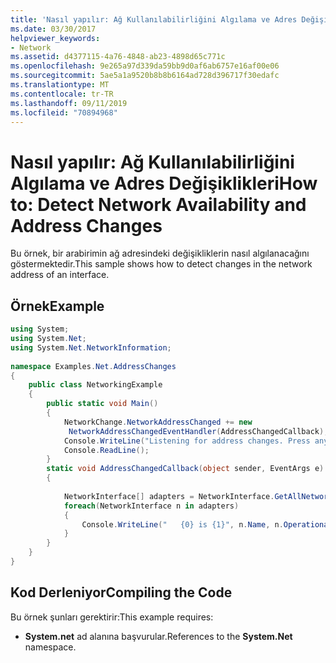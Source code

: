 ```yaml
---
title: 'Nasıl yapılır: Ağ Kullanılabilirliğini Algılama ve Adres Değişiklikleri'
ms.date: 03/30/2017
helpviewer_keywords:
- Network
ms.assetid: d4377115-4a76-4848-ab23-4898d65c771c
ms.openlocfilehash: 9e265a97d339da59bb9d0af6ab6757e16af00e06
ms.sourcegitcommit: 5ae5a1a9520b8b8b6164ad728d396717f30edafc
ms.translationtype: MT
ms.contentlocale: tr-TR
ms.lasthandoff: 09/11/2019
ms.locfileid: "70894968"
---
```

# <a name="how-to-detect-network-availability-and-address-changes"></a><span data-ttu-id="4046b-102">Nasıl yapılır: Ağ Kullanılabilirliğini Algılama ve Adres Değişiklikleri</span><span class="sxs-lookup"><span data-stu-id="4046b-102">How to: Detect Network Availability and Address Changes</span></span>
<span data-ttu-id="4046b-103">Bu örnek, bir arabirimin ağ adresindeki değişikliklerin nasıl algılanacağını göstermektedir.</span><span class="sxs-lookup"><span data-stu-id="4046b-103">This sample shows how to detect changes in the network address of an interface.</span></span>  
  
## <a name="example"></a><span data-ttu-id="4046b-104">Örnek</span><span class="sxs-lookup"><span data-stu-id="4046b-104">Example</span></span>  
  
```csharp
using System;  
using System.Net;  
using System.Net.NetworkInformation;  
  
namespace Examples.Net.AddressChanges  
{  
    public class NetworkingExample  
    {  
        public static void Main()  
        {  
            NetworkChange.NetworkAddressChanged += new
             NetworkAddressChangedEventHandler(AddressChangedCallback);  
            Console.WriteLine("Listening for address changes. Press any key to exit.");  
            Console.ReadLine();  
        }  
        static void AddressChangedCallback(object sender, EventArgs e)  
        {  
  
            NetworkInterface[] adapters = NetworkInterface.GetAllNetworkInterfaces();  
            foreach(NetworkInterface n in adapters)  
            {  
                Console.WriteLine("   {0} is {1}", n.Name, n.OperationalStatus);  
            }  
        }  
    }  
}  
```  
  
## <a name="compiling-the-code"></a><span data-ttu-id="4046b-105">Kod Derleniyor</span><span class="sxs-lookup"><span data-stu-id="4046b-105">Compiling the Code</span></span>  
 <span data-ttu-id="4046b-106">Bu örnek şunları gerektirir:</span><span class="sxs-lookup"><span data-stu-id="4046b-106">This example requires:</span></span>  
  
- <span data-ttu-id="4046b-107">**System.net** ad alanına başvurular.</span><span class="sxs-lookup"><span data-stu-id="4046b-107">References to the **System.Net** namespace.</span></span>
